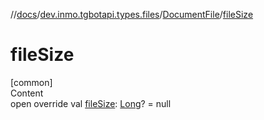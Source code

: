 //[docs](../../../index.md)/[dev.inmo.tgbotapi.types.files](../index.md)/[DocumentFile](index.md)/[fileSize](file-size.md)



# fileSize  
[common]  
Content  
open override val [fileSize](file-size.md): [Long](https://kotlinlang.org/api/latest/jvm/stdlib/kotlin/-long/index.html)? = null  



